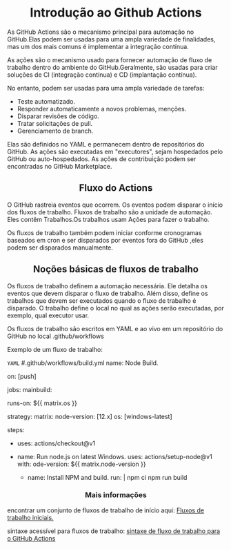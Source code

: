 <h1 align=center> Introdução ao Github Actions </h1>

As GitHub Actions são o mecanismo principal para automação no GitHub.Elas podem ser usadas para uma ampla variedade de finalidades, mas um dos mais comuns é implementar a integração contínua.

As ações são o mecanismo usado para fornecer automação de fluxo de trabalho dentro do ambiente do GitHub.Geralmente, são usadas para criar soluções de CI (integração contínua) e CD (implantação contínua).

No entanto, podem ser usadas para uma ampla variedade de tarefas:
* Teste automatizado.
* Responder automaticamente a novos problemas, menções.
* Disparar revisões de código.
* Tratar solicitações de pull.
* Gerenciamento de branch.

Elas são definidos no YAML e permanecem dentro de repositórios do GitHub. As ações são executadas em "executores", sejam hospedados pelo GitHub ou auto-hospedados. As ações de contribuição podem ser encontradas no GitHub Marketplace.

<h2 align=center> Fluxo do Actions</h2>

O GitHub rastreia eventos que ocorrem. Os eventos podem disparar o início dos fluxos de trabalho. Fluxos de trabalho são a unidade de automação. Eles contêm Trabalhos.Os trabalhos usam Ações para fazer o trabalho.

Os fluxos de trabalho também podem iniciar conforme cronogramas baseados em cron e ser disparados por eventos fora do GitHub ,eles podem ser disparados manualmente.


<h2 align=center> Noções básicas de fluxos de trabalho </h2>

Os fluxos de trabalho definem a automação necessária. Ele detalha os eventos que devem disparar o fluxo de trabalho. Além disso, define os trabalhos que devem ser executados quando o fluxo de trabalho é disparado. O trabalho define o local no qual as ações serão executadas, por exemplo, qual executor usar.

Os fluxos de trabalho são escritos em YAML e ao vivo em um repositório do GitHub no local .github/workflows

Exemplo de um fluxo de trabalho:

`YAML`
#.github/workflows/build.yml
name: Node Build.

on: [push]

jobs:
    mainbuild: 
 
  runs-on: ${{ matrix.os }}
     
  strategy:
      matrix:
          node-version: [12.x]
          os: [windows-latest]
         
steps:

  - uses: actions/checkout@v1
- name: Run node.js on latest Windows.
  uses: actions/setup-node@v1
  with:
        ode-version: ${{ matrix.node-version }}

    - name: Install NPM and build.
      run: |
        npm ci
        npm run build

<h3 align=center>Mais informações</h3>

encontrar um conjunto de fluxos de trabalho de início aqui: [Fluxos de trabalho iniciais.](https://github.com/actions/starter-workflows)

sintaxe acessível para fluxos de trabalho: [sintaxe de fluxo de trabalho para o GitHub Actions](https://docs.github.com/pt/actions/writing-workflows/workflow-syntax-for-github-actions)
